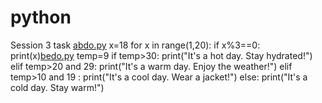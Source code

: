 # python
Session 3 task
[abdo.py](https://github.com/user-attachments/files/22082786/abdo.py)
x=18
for x in range(1,20):
    if x%3==0:
        print(x)[bedo.py](https://github.com/user-attachments/files/22082787/bedo.py)
temp=9
if temp>30:
    print("It's a hot day. Stay hydrated!")
elif temp>20 and 29:
    print("It's a warm day. Enjoy the weather!")
elif temp>10 and 19 :
    print("It's a cool day. Wear a jacket!")
else:
    print("It's a cold day. Stay warm!")
